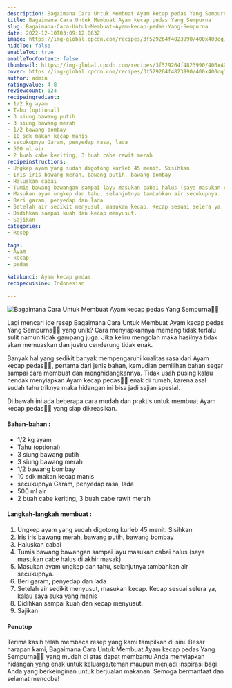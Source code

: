 ```yaml
---
description: Bagaimana Cara Untuk Membuat Ayam kecap pedas Yang Sempurna"
title: Bagaimana Cara Untuk Membuat Ayam kecap pedas Yang Sempurna
slug: Bagaimana-Cara-Untuk-Membuat-Ayam-kecap-pedas-Yang-Sempurna
date: 2022-12-10T03:09:12.063Z
image: https://img-global.cpcdn.com/recipes/3f529264f4823990/400x400cq70/photo.jpg
hideToc: false
enableToc: true
enableTocContent: false
thumbnail: https://img-global.cpcdn.com/recipes/3f529264f4823990/400x400cq70/photo.jpg
cover: https://img-global.cpcdn.com/recipes/3f529264f4823990/400x400cq70/photo.jpg
author: admin
ratingvalue: 4.8
reviewcount: 124
recipeingredient:
- 1/2 kg ayam
- Tahu (optional)
- 3 siung bawang putih
- 3 siung bawang merah
- 1/2 bawang bombay
- 10 sdk makan kecap manis
- secukupnya Garam, penyedap rasa, lada
- 500 ml air
- 2 buah cabe keriting, 3 buah cabe rawit merah
recipeinstructions:
- Ungkep ayam yang sudah digotong kurleb 45 menit. Sisihkan
- Iris iris bawang merah, bawang putih, bawang bombay
- Haluskan cabai
- Tumis bawang bawangan sampai layu masukan cabai halus (saya masukan cabe halus di akhir masak)
- Masukan ayam ungkep dan tahu, selanjutnya tambahkan air secukupnya.
- Beri garam, penyedap dan lada
- Setelah air sedikit menyusut, masukan kecap. Kecap sesuai selera ya, kalau saya suka yang manis
- Didihkan sampai kuah dan kecap menyusut.
- Sajikan
categories:
- Resep

tags:
- Ayam
- kecap
- pedas

katakunci: Ayam kecap pedas
recipecuisine: Indonesian

---
```


![Bagaimana Cara Untuk Membuat Ayam kecap pedas Yang Sempurna👩‍🍳](https://img-global.cpcdn.com/recipes/3f529264f4823990/400x400cq70/photo.jpg)

Lagi mencari ide resep Bagaimana Cara Untuk Membuat Ayam kecap pedas Yang Sempurna👩‍🍳 yang unik? Cara menyiapkannya memang tidak terlalu sulit namun tidak gampang juga. Jika keliru mengolah maka hasilnya tidak akan memuaskan dan justru cenderung tidak enak.

Banyak hal yang sedikit banyak mempengaruhi kualitas rasa dari Ayam kecap pedas👩‍🍳, pertama dari jenis bahan, kemudian pemilihan bahan segar sampai cara membuat dan menghidangkannya. Tidak usah pusing kalau hendak menyiapkan Ayam kecap pedas👩‍🍳 enak di rumah, karena asal sudah tahu triknya maka hidangan ini bisa jadi sajian spesial.

Di bawah ini ada beberapa cara mudah dan praktis untuk membuat Ayam kecap pedas👩‍🍳 yang siap dikreasikan.

<!--inarticleads1-->

#### Bahan-bahan :

- 1/2 kg ayam
- Tahu (optional)
- 3 siung bawang putih
- 3 siung bawang merah
- 1/2 bawang bombay
- 10 sdk makan kecap manis
- secukupnya Garam, penyedap rasa, lada
- 500 ml air
- 2 buah cabe keriting, 3 buah cabe rawit merah

<!--inarticleads2-->

#### Langkah-langkah membuat :

1. Ungkep ayam yang sudah digotong kurleb 45 menit. Sisihkan
1. Iris iris bawang merah, bawang putih, bawang bombay
1. Haluskan cabai
1. Tumis bawang bawangan sampai layu masukan cabai halus (saya masukan cabe halus di akhir masak)
1. Masukan ayam ungkep dan tahu, selanjutnya tambahkan air secukupnya.
1. Beri garam, penyedap dan lada
1. Setelah air sedikit menyusut, masukan kecap. Kecap sesuai selera ya, kalau saya suka yang manis
1. Didihkan sampai kuah dan kecap menyusut.
1. Sajikan

#### Penutup

Terima kasih telah membaca resep yang kami tampilkan di sini. Besar harapan kami, Bagaimana Cara Untuk Membuat Ayam kecap pedas Yang Sempurna👩‍🍳 yang mudah di atas dapat membantu Anda menyiapkan hidangan yang enak untuk keluarga/teman maupun menjadi inspirasi bagi Anda yang berkeinginan untuk berjualan makanan. Semoga bermanfaat dan selamat mencoba!